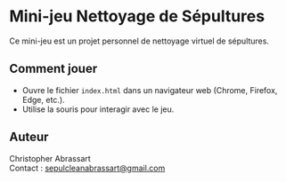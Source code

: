 # Mini-jeu Nettoyage de Sépultures

Ce mini-jeu est un projet personnel de nettoyage virtuel de sépultures.

## Comment jouer

- Ouvre le fichier `index.html` dans un navigateur web (Chrome, Firefox, Edge, etc.).
- Utilise la souris pour interagir avec le jeu.

## Auteur

Christopher Abrassart  
Contact : sepulcleanabrassart@gmail.com
